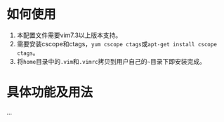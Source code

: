 # 如何使用

1. 本配置文件需要vim7.3以上版本支持。
2. 需要安装cscope和ctags，`yum cscope ctags`或`apt-get install cscope ctags`。
3. 将`home`目录中的`.vim`和`.vimrc`拷贝到用户自己的`~`目录下即安装完成。

# 具体功能及用法

...

